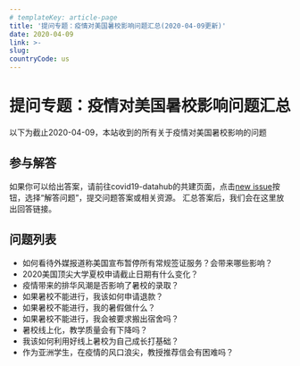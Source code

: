 ```yaml
---
# templateKey: article-page
title: '提问专题：疫情对美国暑校影响问题汇总(2020-04-09更新)'
date: 2020-04-09
link: >-
slug: 
countryCode: us
---
```



# 提问专题：疫情对美国暑校影响问题汇总

以下为截止2020-04-09，本站收到的所有关于疫情对美国暑校影响的问题

## 参与解答
如果你可以给出答案，请前往covid19-datahub的共建页面，点击[new issue](https://github.com/applysquare/covid19-datahub/issues/new/choose)按钮，选择“解答问题”，提交问题答案或相关资源。
汇总答案后，我们会在这里放出回答链接。

## 问题列表
- 如何看待外媒报道称美国宣布暂停所有常规签证服务？会带来哪些影响？
- 2020美国顶尖大学夏校申请截止日期有什么变化？
- 疫情带来的排华风潮是否影响了暑校的录取？
- 如果暑校不能进行，我该如何申请退款？
- 如果暑校不能进行，我的暑假做什么？
- 如果暑校不能进行，我会被要求搬出宿舍吗？
- 暑校线上化，教学质量会有下降吗？
- 我该如何利用好线上暑校为自己成长打基础？
- 作为亚洲学生，在疫情的风口浪尖，教授推荐信会有困难吗？

